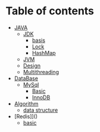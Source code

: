 # Table of contents

* [JAVA]()
  * [JDK]()
    * [basis](java/javaBasic/basis.md)
    * [Lock](java/javaBasic/lock.md)
    * [HashMap](java/javaBasic/hashMap.md)
  * [JVM](java/jvm/jvm.md)
  * [Design](java/Design/design.md)
  * [Multithreading](java/Thread/thread.md)
* [DataBase]()
  * [MySql]()
    * [Basic](database/mysql/mysqlbs.md)
    * [InnoDB](database/mysql/innodb.md)
* [Algorithm]()
  * [data structure](algorithm/dataStructure/dataStructure.md)
* [Redis]]()
  * [basic](redis/basic.md)
